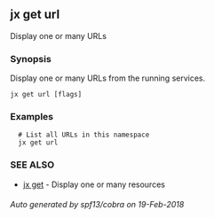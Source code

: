 ## jx get url

Display one or many URLs

### Synopsis


Display one or many URLs from the running services.

```
jx get url [flags]
```

### Examples

```
  # List all URLs in this namespace
  jx get url
```

### SEE ALSO
* [jx get](jx_get.md)	 - Display one or many resources

###### Auto generated by spf13/cobra on 19-Feb-2018
